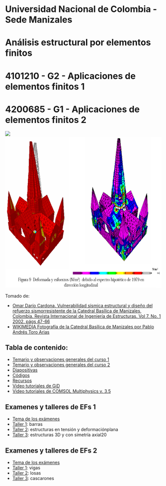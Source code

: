 # Universidad Nacional de Colombia - Sede Manizales
# Análisis estructural por elementos finitos
# 4101210 - G2 - Aplicaciones de elementos finitos 1
# 4200685 - G1 - Aplicaciones de elementos finitos 2

<p float="left">
  <img src="https://upload.wikimedia.org/wikipedia/commons/thumb/0/09/2007-06-12_catedral_de_manizales-pablo_andres_toro_arias.jpg/266px-2007-06-12_catedral_de_manizales-pablo_andres_toro_arias.jpg" height="485" />

  <img src="figs/catedral.png" height="485" /> 
</p>

Tomado de:
* [Omar Darío Cardona. Vulnerabilidad sísmica estructural y diseño del refuerzo sismorresistente de la Catedral Basílica de Manizales, Colombia. Revista Internacional de Ingeniería de Estructuras. Vol 7. No. 1 2002. págs 47-66](http://idea.manizales.unal.edu.co/gestion_riesgos/descargas/gestion/Catedralm1.pdf)
* [WIKIMEDIA Fotografía de la Catedral Basílica de Manizales por Pablo Andrés Toro Arias](https://commons.wikimedia.org/wiki/File:2007-06-12_catedral_de_manizales-pablo_andres_toro_arias.jpg)

## Tabla de contenido: 
- [Temario y observaciones generales del curso 1](docs/01_temario_y_observaciones_generales_1.md)
- [Temario y observaciones generales del curso 2](docs/01_temario_y_observaciones_generales_2.md)
- [Diapositivas](./diapositivas/)
- [Códigos](./codigo/)
- [Recursos](docs/recursos.md)
- [Video tutoriales de GiD](docs/GiD.md)
- [Video tutoriales de COMSOL Multiphysics v. 3.5](docs/COMSOL.md)

## Examenes y talleres de EFs 1
- [Tema de los exámenes](docs/tema_examenes_EF1.md)
- [Taller 1](talleres/EF1/taller_1_2019b.md): barras 
- [Taller 2](talleres/EF1/taller_2_2019b.md): estructuras en tensión y deformaciónplana
- [Taller 3](talleres/EF1/taller_3_2019b.md): estructuras 3D y con simetría axial20

## Examenes y talleres de EFs 2
- [Tema de los exámenes](docs/tema_examenes_EF2.md)
- [Taller 1](talleres/EF2/taller_1_2020a.md): vigas
- [Taller 2](talleres/EF2/taller_2_2020a.md): losas
- [Taller 3](talleres/EF2/taller_3_2020a.md): cascarones
